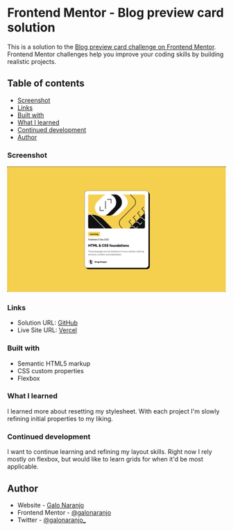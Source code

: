 # Frontend Mentor - Blog preview card solution

This is a solution to the [Blog preview card challenge on Frontend Mentor](https://www.frontendmentor.io/challenges/blog-preview-card-ckPaj01IcS). Frontend Mentor challenges help you improve your coding skills by building realistic projects.

## Table of contents

- [Screenshot](#screenshot)
- [Links](#links)
- [Built with](#built-with)
- [What I learned](#what-i-learned)
- [Continued development](#continued-development)
- [Author](#author)

### Screenshot

![](./screenshot.jpg)

### Links

- Solution URL: [GitHub](https://github.com/galonaranjo/practice-blog-card)
- Live Site URL: [Vercel](https://practice-blog-card.vercel.app/)

### Built with

- Semantic HTML5 markup
- CSS custom properties
- Flexbox

### What I learned

I learned more about resetting my stylesheet. With each project I'm slowly refining initial properties to my liking.

### Continued development

I want to continue learning and refining my layout skills. Right now I rely mostly on flexbox, but would like to learn grids for when it'd be most applicable.

## Author

- Website - [Galo Naranjo](https://github.com/galonaranjo)
- Frontend Mentor - [@galonaranjo](https://www.frontendmentor.io/profile/galonaranjo)
- Twitter - [@galonaranjo\_](https://www.twitter.com/galonaranjo_)
